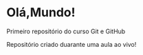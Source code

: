 # Olá,Mundo!
 Primeiro repositório do curso Git e GitHub

 Repositório criado duarante uma aula ao vivo!
